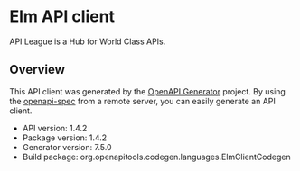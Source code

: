 # Elm API client

API League is a Hub for World Class APIs.

## Overview
This API client was generated by the [OpenAPI Generator](https://openapi-generator.tech) project. By using the [openapi-spec](https://github.com/OAI/OpenAPI-Specification) from a remote server, you can easily generate an API client.

- API version: 1.4.2
- Package version: 1.4.2
- Generator version: 7.5.0
- Build package: org.openapitools.codegen.languages.ElmClientCodegen
